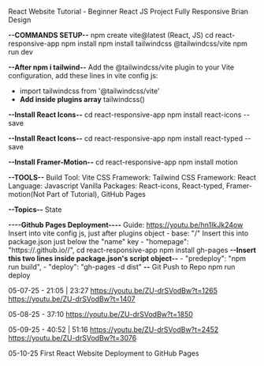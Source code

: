 
React Website Tutorial - Beginner React JS Project Fully Responsive
Brian Design

**--COMMANDS SETUP--**
npm create vite@latest (React, JS)
cd react-responsive-app
npm install
npm install tailwindcss @tailwindcss/vite
npm run dev

**--After npm i tailwind--**
Add the @tailwindcss/vite plugin to your Vite configuration, add these lines in vite config js:
 - import tailwindcss from '@tailwindcss/vite'
 - **Add inside plugins array**
    tailwindcss()

**--Install React Icons--**
cd react-responsive-app
npm install react-icons --save


**--Install React Icons--**
cd react-responsive-app
npm install react-typed --save


**--Install Framer-Motion--**
cd react-responsive-app
npm install motion


**--TOOLS--**
    Build Tool:     Vite
    CSS Framework:  Tailwind CSS
    Framework:      React
    Language:       Javascript Vanilla
    Packages:       React-icons, React-typed, Framer-motion(Not Part of Tutorial), GitHub Pages

**--Topics--**
State


**----Github Pages Deployment----**
Guide: https://youtu.be/hn1IkJk24ow
Insert into vite config js, just after plugins object   - base: "/<REPOSITORY NAME>"
Insert this into package.json just below the "name" key - "homepage": "https://<USERNAME>.github.io/<REPOSITORY NAME>/",
cd react-responsive-app
npm install gh-pages
**--Insert this two lines inside package.json's script object--**
    - "predeploy": "npm run build",
    - "deploy": "gh-pages -d dist"
**--**
Git Push to Repo
npm run deploy


05-07-25 - 21:05 | 23:27 
https://youtu.be/ZU-drSVodBw?t=1265
https://youtu.be/ZU-drSVodBw?t=1407

05-08-25 - 37:10
https://youtu.be/ZU-drSVodBw?t=1850

05-09-25 - 40:52 | 51:16
https://youtu.be/ZU-drSVodBw?t=2452
https://youtu.be/ZU-drSVodBw?t=3076

05-10-25
First React Website Deployment to GitHub Pages